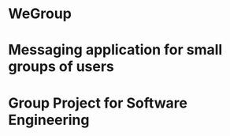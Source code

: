 # WeGroup
# Messaging application for small groups of users
# Group Project for Software Engineering

